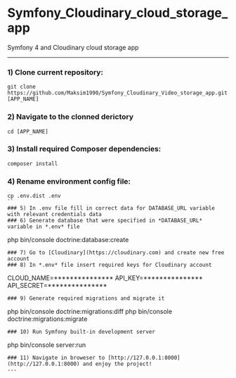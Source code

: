 # Symfony_Cloudinary_cloud_storage_app
Symfony 4 and Cloudinary cloud storage app

---
### 1) Clone current repository:
```
git clone https://github.com/Maksim1990/Symfony_Cloudinary_Video_storage_app.git [APP_NAME]
```
### 2) Navigate to the clonned derictory
```
cd [APP_NAME]
```
### 3) Install required Composer dependencies:
```
composer install
```
### 4) Rename environment config file:
```
cp .env.dist .env
``
### 5) In .env file fill in correct data for DATABASE_URL variable with relevant credentials data
### 6) Generate database that were specified in *DATABASE_URL* variable in *.env* file
```
php bin/console doctrine:database:create

```
### 7) Go to [Cloudinary](https://cloudinary.com) and create new free account
### 8) In *.env* file insert required keys for Cloudinary account
```
CLOUD_NAME=***************
API_KEY=***************
API_SECRET=***************
```
### 9) Generate required migrations and migrate it
```
php bin/console doctrine:migrations:diff
php bin/console doctrine:migrations:migrate
```
### 10) Run Symfony built-in development server
```
php bin/console server:run
```
### 11) Navigate in broweser to [http://127.0.0.1:8000](http://127.0.0.1:8000) and enjoy the project!
---
